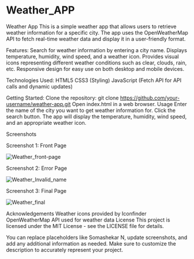 # Weather_APP
Weather App This is a simple weather app that allows users to retrieve weather information for a specific city. The app uses the OpenWeatherMap API to fetch real-time weather data and display it in a user-friendly format.

Features:
Search for weather information by entering a city name.
Displays temperature, humidity, wind speed, and a weather icon.
Provides visual icons representing different weather conditions such as clear, clouds, rain, etc.
Responsive design for easy use on both desktop and mobile devices.

Technologies Used:
HTML5
CSS3 (Styling)
JavaScript (Fetch API for API calls and dynamic updates)

Getting Started:
Clone the repository: git clone https://github.com/your-username/weather-app.git
Open index.html in a web browser.
Usage
Enter the name of the city you want to get weather information for.
Click the search button.
The app will display the temperature, humidity, wind speed, and an appropriate weather icon.


Screenshots

Screenshot 1: Front Page 

![Weather_front-page](https://github.com/somashekar17/Weather_APP/assets/49157790/b63113d0-f028-4b48-b0ac-4ae2c4f1ea66)

Screenshot 2: Error Page


![Weather_Invalid_name](https://github.com/somashekar17/Weather_APP/assets/49157790/eac4dec7-d21a-4bc3-a5a1-9b21e1ffcc2f)


Screenshot 3: Final Page





![Weather_final](https://github.com/somashekar17/Weather_APP/assets/49157790/f01bbae7-1b49-42c5-a368-005c64f205f2)


Acknowledgements
Weather icons provided by Iconfinder
OpenWeatherMap API used for weather data
License
This project is licensed under the MIT License - see the LICENSE file for details.

You can replace placeholders like Somashekar N, update screenshots, and add any additional information as needed. Make sure to customize the description to accurately represent your project.






